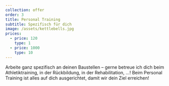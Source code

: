 ```yaml
---
collection: offer
order: 3
title: Personal Training
subtitle: Spezifisch für dich
image: /assets/kettlebells.jpg
prices:
  - price: 120
    type: 1
  - price: 1000
    type: 10
---
```

Arbeite ganz spezifisch an deinen Baustellen – gerne betreue ich dich beim Athletiktraining, in der Rückbildung, in der Rehabilitation, …! Beim Personal Training ist alles auf dich ausgerichtet, damit wir dein Ziel erreichen!
